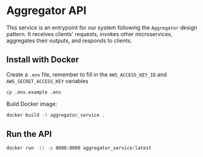 # Aggregator API
This service is an entrypoint for our system following the `Aggregator` design pattern. It receives clients' requests, invokes other microservices, aggregates their outputs, and responds to clients.
## Install with Docker
Create a `.env` file, remember to fill in the `AWS_ACCESS_KEY_ID` and `AWS_SECRET_ACCESS_KEY` variables
```bash
cp .env.example .env
```
Build Docker image:
```bash
docker build -t aggregator_service .
```

## Run the API
```bash
docker run -it -p 8000:8000 aggregator_service:latest
```


